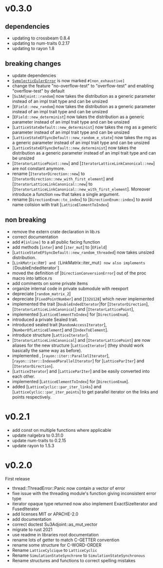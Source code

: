 
# v0.3.0

## dependencies

- updating to crossbeam 0.8.4
- updating to num-traits 0.2.17
- updating to rayon 1.8

## breaking changes
- update dependencies
- [`SymplecticEulerError`](hnew_deterministtps://abouttefeux.github.io/lattice-qcd-rs/lattice_qcd_rs/integrator/symplectic_euler/enum.SymplecticEulerError.html) is now marked `#[non_exhaustive]`
- change the feature "no-overflow-test" to "overflow-test" and enabling "overflow-test" by default
- [`Su3Adjoint::random`] now takes the distribution as a generic parameter instead of an impl trait type and can be unsized
- [`EField::new_random`] now takes the distribution as a generic parameter instead of an impl trait type and can be unsized
- [`EField::new_determinist`] now takes the distribution as a generic parameter instead of an impl trait type and can be unsized
- [`LatticeStateDefault::new_determinist`] now takes the rng as a generic parameter instead of an impl trait type and can be unsized
- [`LatticeStateEFSyncDefault::new_random_e_state`] now takes the rng as a generic parameter instead of an impl trait type and can be unsized
- [`LatticeStateEFSyncDefault::new_determinist`] now takes the distribution as a generic parameter instead of an impl trait type and can be unsized
- [`IteratorLatticePoint::new`] and [`IteratorLatticeLinkCanonical::new`] are not constant anymore.
- rename [`IteratorDirection::new`] to [`IteratorDirection::new_with_first_element`] and [`IteratorLatticeLinkCanonical::new`] to [`IteratorLatticeLinkCanonical::new_with_first_element`]. Moreover introduce a function `new` that takes a single argument.
- rename [`DirectionEnum::to_index`] to [`DirectionEnum::index`] to avoid name colision with trait [`LatticeElementToIndex`]

## non breaking
- remove the extern crate declaration in lib.rs
- correct documentation
- add `#[inline]` to a all public facing function
- add methods [`inter`] and [`iter_mut`] to [`EField`]
- [`LatticeStateEFSyncDefault::new_random_threaded`] now takes unsized distribution.
- [`LinkMatrix`::iter`] and [`LinkMatrix::iter_mut`] now also implements [`DoubleEndedIterator`]
- moved the definition of [`DirectionConversionError`] out of the proc macro into lattice.rs
- add comments on some private items
- organize internal code in private submodule with reexport
- depreciate [`random_matrix_2`]
- depreciate [`FixedPointNumber`] and [`I32U128`] which never implemented
- implemented the trait [`DoubleEndedIterator`]for [`IteratorDirection`], [`IteratorLatticeLinkCanonical`] and [`IteratorLatticePoint`],
- implemented [`LatticeElementToIndex`] for [`DirectionEnum`].
- introduced a private Sealed trait.
- introduced sealed trait [`RandomAccessIterator`], [`NumberOfLatticeElement`] and [`IndexToElement`].
- introduce structure [`LatticeIterator`].
- [`IteratorLatticeLinkCanonical`] and [`IteratorLatticePoint`] are now aliases for the new structure [`LatticeIterator`] (they should work basically the same way as before).
- implemented , [`rayon::iter::ParallelIterator`], [`rayon::iter::IndexedParallelIterator`] for [`LatticeParIter`] and [`IteratorDirection`].
- [`LatticeIterator`] and [`LatticeParIter`] and be easily converted into each other.
- implemented [`LatticeElementToIndex`] for [`DirectionEnum`].
- added [`LatticeCyclic::par_iter_links`] and [`LatticeCyclic::par_iter_points`] to get parallel iterator on the links and points respectively.

# v0.2.1

- add const on multiple functions where applicable
- update nalgebra to 0.31.0
- update num-traits to 0.2.15
- update rayon to 1.5.3
 

# v0.2.0

First release

- thread::ThreadError::Panic now contain a vector of error
- fixe issue with the threading module's function giving inconsistent error type
- iterator opaque type returned now also implement ExactSizeIterator and FusedIterator
- add licenses MIT or APACHE-2.0
- add documentation
- correct doctest Su3Adjoint::as_mut_vector
- migrate to rust 2021
- use readme in libraries root documentation
- rename lots of getter to match C-GETTER convention
- rename some structure for C-WORD-ORDER
- Rename `LatticeCylcique` to `LatticeCyclic`
- Rename `SimulationStateSynchrone` to `SimulationStateSynchronous`
- Rename structures and functions to correct spelling mistakes